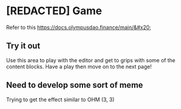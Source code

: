 # \[REDACTED] Game

Refer to this https://docs.olympusdao.finance/main/&#x20;

## Try it out

Use this area to play with the editor and get to grips with some of the content blocks. Have a play then move on to the next page!



## Need to develop some sort of meme&#x20;

Trying to get the effect similar to OHM (3, 3)
